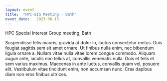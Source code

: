 ```yaml
---
layout: event
title:  "HPC-SIG Meeting - Bath"
event_date:   2023-06-13
---
```


HPC Special Interest Group meeting, Bath 

Suspendisse felis mauris, gravida at dolor in, luctus consectetur metus. Duis feugiat sagittis sem sit amet ornare. Ut finibus nulla enim, nec bibendum ligula ornare a. Nullam vitae nulla vitae lorem congue commodo. Aliquam augue ante, iaculis non tellus at, convallis venenatis nulla. Duis et felis et sem varius maximus. Maecenas in ante luctus, convallis quam vel, posuere elit. Vestibulum vitae tincidunt enim, non accumsan nunc. Cras dapibus diam non eros finibus ultrices.

